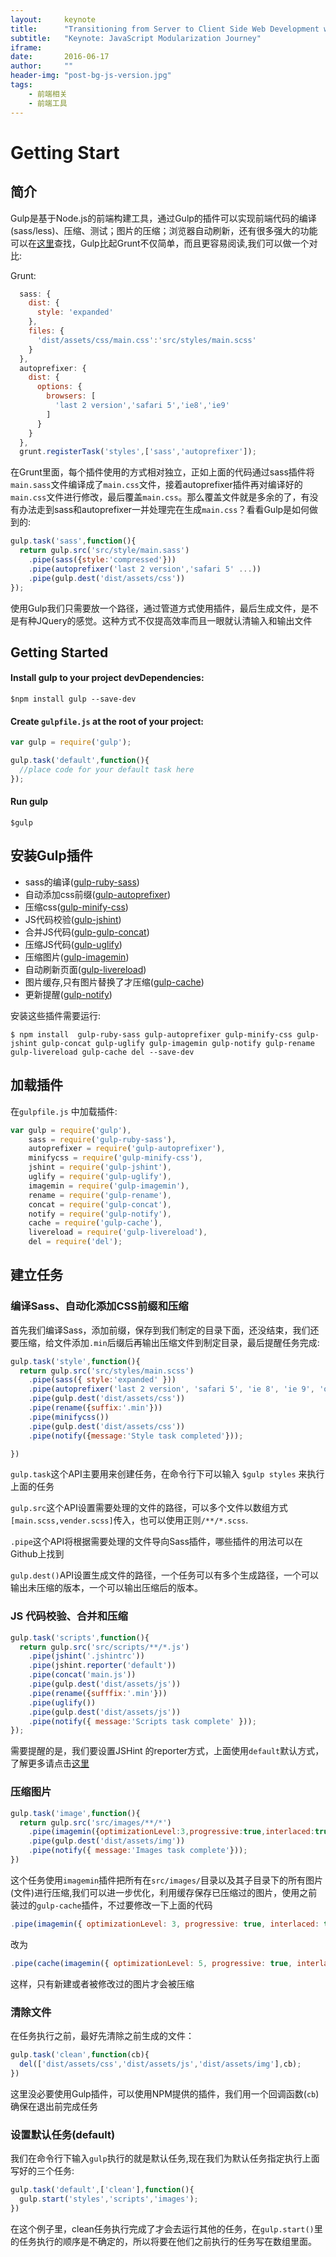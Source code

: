 ```yaml
---
layout:     keynote
title:      "Transitioning from Server to Client Side Web Development with Angular 2"
subtitle:   "Keynote: JavaScript Modularization Journey"
iframe:     
date:       2016-06-17
author:     ""
header-img: "post-bg-js-version.jpg"
tags:
    - 前端相关
    - 前端工具
---
```

# Getting Start

## 简介

  Gulp是基于Node.js的前端构建工具，通过Gulp的插件可以实现前端代码的编译(sass/less)、压缩、测试；图片的压缩；浏览器自动刷新，还有很多强大的功能可以在[这里](http://gulpjs.com/plugins/)查找，Gulp比起Grunt不仅简单，而且更容易阅读,我们可以做一个对比:

  Grunt:
```javascript
  sass: {
    dist: {
      style: 'expanded'
    },
    files: {
      'dist/assets/css/main.css':'src/styles/main.scss'
    }
  },
  autoprefixer: {
    dist: {
      options: {
        browsers: [
          'last 2 version','safari 5','ie8','ie9'
        ]
      }
    }
  },
  grunt.registerTask('styles',['sass','autoprefixer']);

```

  在Grunt里面，每个插件使用的方式相对独立，正如上面的代码通过sass插件将`main.sass`文件编译成了`main.css`文件，接着autoprefixer插件再对编译好的`main.css`文件进行修改，最后覆盖`main.css`。那么覆盖文件就是多余的了，有没有办法走到sass和autoprefixer一并处理完在生成`main.css`？看看Gulp是如何做到的:

```javascript
gulp.task('sass',function(){
  return gulp.src('src/style/main.sass')
    .pipe(sass({style:'compressed'}))
    .pipe(autoprefixer('last 2 version','safari 5' ...))
    .pipe(gulp.dest('dist/assets/css'))
});
```
使用Gulp我们只需要放一个路径，通过管道方式使用插件，最后生成文件，是不是有种JQuery的感觉。这种方式不仅提高效率而且一眼就认清输入和输出文件

## Getting Started

#### Install gulp to your project devDependencies:

```shell
$npm install gulp --save-dev
```

#### Create `gulpfile.js` at the root of your project:

```javascript
var gulp = require('gulp');

gulp.task('default',function(){
  //place code for your default task here
});
```

#### Run gulp

```shell
$gulp
```

## 安装Gulp插件

  - sass的编译([gulp-ruby-sass](https://github.com/sindresorhus/gulp-ruby-sass))
  - 自动添加css前缀([gulp-autoprefixer](https://github.com/Metrime/gulp-autoprefixer))
  - 压缩css([gulp-minify-css](https://github.com/jonathanepollack/gulp-minify-css))
  - JS代码校验([gulp-jshint](https://github.com/spalger/gulp-jshint))
  - 合并JS代码([gulp-gulp-concat](https://github.com/contra/gulp-concat))
  - 压缩JS代码([gulp-uglify](https://github.com/terinjokes/gulp-uglify))
  - 压缩图片([gulp-imagemin](https://github.com/sindresorhus/gulp-imagemin))
  - 自动刷新页面([gulp-livereload](https://github.com/vohof/gulp-livereload))
  - 图片缓存,只有图片替换了才压缩([gulp-cache](https://github.com/jgable/gulp-cache))
  - 更新提醒([gulp-notify](https://github.com/mikaelbr/gulp-notify))

安装这些插件需要运行:

```shell
$ npm install  gulp-ruby-sass gulp-autoprefixer gulp-minify-css gulp-jshint gulp-concat gulp-uglify gulp-imagemin gulp-notify gulp-rename gulp-livereload gulp-cache del --save-dev

```

## 加载插件

在`gulpfile.js` 中加载插件:

```javascript
var gulp = require('gulp'),
    sass = require('gulp-ruby-sass'),
    autoprefixer = require('gulp-autoprefixer'),
    minifycss = require('gulp-minify-css'),
    jshint = require('gulp-jshint'),
    uglify = require('gulp-uglify'),
    imagemin = require('gulp-imagemin'),
    rename = require('gulp-rename'),
    concat = require('gulp-concat'),
    notify = require('gulp-notify'),
    cache = require('gulp-cache'),
    livereload = require('gulp-livereload'),
    del = require('del');
```

## 建立任务

### 编译Sass、自动化添加CSS前缀和压缩

首先我们编译Sass，添加前缀，保存到我们制定的目录下面，还没结束，我们还要压缩，给文件添加`.min`后缀后再输出压缩文件到制定目录，最后提醒任务完成:

```javascript
gulp.task('style',function(){
  return gulp.src('src/styles/main.scss')
    .pipe(sass({ style:'expanded' }))
    .pipe(autoprefixer('last 2 version', 'safari 5', 'ie 8', 'ie 9', 'opera 12.1', 'ios 6', 'android 4'))
    .pipe(gulp.dest('dist/assets/css'))
    .pipe(rename({suffix:'.min'}))
    .pipe(minifycss())
    .pipe(gulp.dest('dist/assets/css'))
    .pipe(notify({message:'Style task completed'}));

})
```

  `gulp.task`这个API主要用来创建任务，在命令行下可以输入 `$gulp styles` 来执行上面的任务

  `gulp.src`这个API设置需要处理的文件的路径，可以多个文件以数组方式`[main.scss,vender.scss]`传入，也可以使用正则`/**/*.scss`.

  `.pipe`这个API将根据需要处理的文件导向Sass插件，哪些插件的用法可以在Github上找到

  `gulp.dest()`API设置生成文件的路径，一个任务可以有多个生成路径，一个可以输出未压缩的版本，一个可以输出压缩后的版本。

### JS 代码校验、合并和压缩

```javascript
gulp.task('scripts',function(){
  return gulp.src('src/scripts/**/*.js')
    .pipe(jshint('.jshintrc'))
    .pipe(jshint.reporter('default'))
    .pipe(concat('main.js'))
    .pipe(gulp.dest('dist/assets/js'))
    .pipe(rename({sufffix:'.min'}))
    .pipe(uglify())
    .pipe(gulp.dest('dist/assets/js'))
    .pipe(notify({ message:'Scripts task complete' }));
});
```

需要提醒的是，我们要设置JSHint 的reporter方式，上面使用`default`默认方式，了解更多请点击[这里](http://jshint.com/docs/reporters/)

### 压缩图片

```javascript
gulp.task('image',function(){
  return gulp.src('src/images/**/*')
    .pipe(imagemin({optimizationLevel:3,progressive:true,interlaced:true}))
    .pipe(gulp.dest('dist/assets/img'))
    .pipe(notify({ message:'Images task complete'}));
})
```

这个任务使用`imagemin`插件把所有在`src/images/`目录以及其子目录下的所有图片(文件)进行压缩,我们可以进一步优化，利用缓存保存已压缩过的图片，使用之前装过的`gulp-cache`插件，不过要修改一下上面的代码

```javascript
.pipe(imagemin({ optimizationLevel: 3, progressive: true, interlaced: true }))
```
改为
```javascript
.pipe(cache(imagemin({ optimizationLevel: 5, progressive: true, interlaced: true })))
```

这样，只有新建或者被修改过的图片才会被压缩

### 清除文件

  在任务执行之前，最好先清除之前生成的文件：

  ```javascript
  gulp.task('clean',function(cb){
    del(['dist/assets/css','dist/assets/js','dist/assets/img'],cb);
  })
  ```

  这里没必要使用Gulp插件，可以使用NPM提供的插件，我们用一个回调函数(`cb`)确保在退出前完成任务

### 设置默认任务(default)

我们在命令行下输入`gulp`执行的就是默认任务,现在我们为默认任务指定执行上面写好的三个任务:

```javascript
gulp.task('default',['clean'],function(){
  gulp.start('styles','scripts','images');
})
```

在这个例子里，clean任务执行完成了才会去运行其他的任务，在`gulp.start()`里的任务执行的顺序是不确定的，所以将要在他们之前执行的任务写在数组里面。
